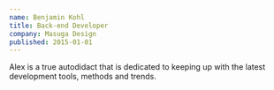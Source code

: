 ```yaml
---
name: Benjamin Kohl
title: Back-end Developer
company: Masuga Design
published: 2015-01-01
---
```


Alex is a true autodidact that is dedicated to keeping up with the latest development tools, methods and trends.
